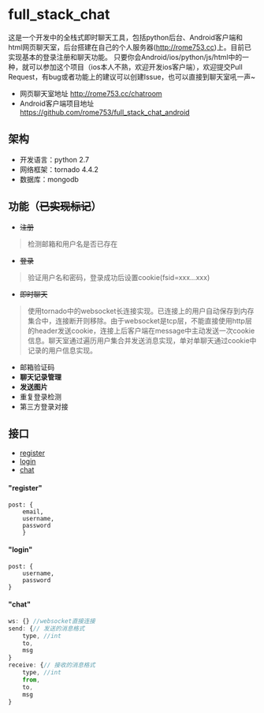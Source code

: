# full_stack_chat
这是一个开发中的全栈式即时聊天工具，包括python后台、Android客户端和html网页聊天室，后台搭建在自己的个人服务器(http://rome753.cc)上。目前已实现基本的登录注册和聊天功能。
只要你会Android/ios/python/js/html中的一种，就可以参加这个项目（ios本人不熟，欢迎开发ios客户端），欢迎提交Pull Request，有bug或者功能上的建议可以创建Issue，也可以直接到聊天室吼一声~

* 网页聊天室地址 <http://rome753.cc/chatroom>
* Android客户端项目地址 <https://github.com/rome753/full_stack_chat_android>

## 架构
- 开发语言：python 2.7
- 网络框架：tornado 4.4.2
- 数据库：mongodb

## 功能（~~已实现标记~~）
- ~~注册~~
> 检测邮箱和用户名是否已存在

- ~~登录~~
> 验证用户名和密码，登录成功后设置cookie(fsid=xxx...xxx)

- ~~即时聊天~~ 
> 使用tornado中的websocket长连接实现。已连接上的用户自动保存到内存集合中，连接断开则移除。由于websocket是tcp层，不能直接使用http层的header发送cookie，连接上后客户端在message中主动发送一次cookie信息。聊天室通过遍历用户集合并发送消息实现，单对单聊天通过cookie中记录的用户信息实现。

- 邮箱验证码
- **聊天记录管理**
- **发送图片**
- 重复登录检测
- 第三方登录对接

## 接口
- [register](#register)
- [login](#login)
- [chat](#chat)

#### "register" <span id='register' />
```
post: {
	email,
	username,
	password
	}
```

#### "login" <span id='login' />
```
post: {
	username,
	password
}
```

#### "chat" <span id='chat' />
```js
ws: {} //websocket直接连接 
send: {// 发送的消息格式
	type, //int
	to,
	msg
}
receive: {// 接收的消息格式
	type, //int
	from,
	to,
	msg
}
```
